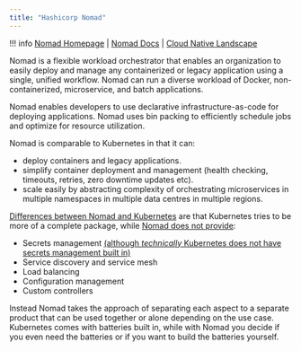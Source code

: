 ```yaml
---
title: "Hashicorp Nomad"
---
```


!!! info
    [Nomad Homepage](https://www.nomadproject.io/) |
    [Nomad Docs](https://developer.hashicorp.com/nomad/docs) |
    [Cloud Native Landscape](https://landscape.cncf.io/)

Nomad is a flexible workload orchestrator that enables an organization to easily deploy and manage any containerized or legacy application using a single, unified workflow. Nomad can run a diverse workload of Docker, non-containerized, microservice, and batch applications.

Nomad enables developers to use declarative infrastructure-as-code for deploying applications. Nomad uses bin packing to efficiently schedule jobs and optimize for resource utilization.

Nomad is comparable to Kubernetes in that it can:

- deploy containers and legacy applications.
- simplify container deployment and management (health checking, timeouts, retries, zero downtime updates etc).
- scale easily by abstracting complexity of orchestrating microservices in multiple namespaces in multiple data centres in multiple regions.

[Differences between Nomad and Kubernetes](https://developer.hashicorp.com/nomad/docs/nomad-vs-kubernetes) are that Kubernetes tries to be more of a complete package, while [Nomad does not provide](https://www.hashicorp.com/blog/a-kubernetes-user-s-guide-to-hashicorp-nomad):

- Secrets management [(although *technically* Kubernetes does not have secrets management built in)](https://www.macchaffee.com/blog/2022/k8s-secrets/)
- Service discovery and service mesh
- Load balancing
- Configuration management
- Custom controllers

Instead Nomad takes the approach of separating each aspect to a separate product that can be used together or alone depending on the use case. Kubernetes comes with batteries built in, while with Nomad you decide if you even need the batteries or if you want to build the batteries yourself.
